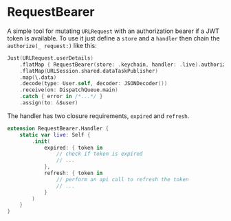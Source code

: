 # RequestBearer

A simple tool for mutating `URLRequest` with an authorization bearer if a JWT token is available.
To use it just define a `store` and a `handler` then chain the `authorize(_ request:)` like this:

```swift
Just(URLRequest.userDetails)
    .flatMap { RequestBearer(store: .keychain, handler: .live).authorize($0) }
    .flatMap(URLSession.shared.dataTaskPublisher)
    .map(\.data)
    .decode(type: User.self, decoder: JSONDecoder())
    .receive(on: DispatchQueue.main)
    .catch { error in /*...*/ }
    .assign(to: &$user)
```

The handler has two closure requirements, `expired` and `refresh`.

```swift 
extension RequestBearer.Handler {
    static var live: Self {
        .init(
            expired: { token in 
                // check if token is expired
                // ...
            },
            refresh: { token in
                // perform an api call to refresh the token
                // ...
            }
        )
    }    
}
```
